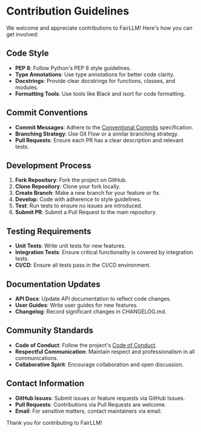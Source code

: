 # Contribution Guidelines

We welcome and appreciate contributions to FairLLM! Here's how you can get involved:

## Code Style
- **PEP 8**: Follow Python's PEP 8 style guidelines.
- **Type Annotations**: Use type annotations for better code clarity.
- **Docstrings**: Provide clear docstrings for functions, classes, and modules.
- **Formatting Tools**: Use tools like Black and isort for code formatting.

## Commit Conventions
- **Commit Messages**: Adhere to the [Conventional Commits](https://www.conventionalcommits.org) specification.
- **Branching Strategy**: Use Git Flow or a similar branching strategy.
- **Pull Requests**: Ensure each PR has a clear description and relevant tests.

## Development Process
1. **Fork Repository**: Fork the project on GitHub.
2. **Clone Repository**: Clone your fork locally.
3. **Create Branch**: Make a new branch for your feature or fix.
4. **Develop**: Code with adherence to style guidelines.
5. **Test**: Run tests to ensure no issues are introduced.
6. **Submit PR**: Submit a Pull Request to the main repository.

## Testing Requirements
- **Unit Tests**: Write unit tests for new features.
- **Integration Tests**: Ensure critical functionality is covered by integration tests.
- **CI/CD**: Ensure all tests pass in the CI/CD environment.

## Documentation Updates
- **API Docs**: Update API documentation to reflect code changes.
- **User Guides**: Write user guides for new features.
- **Changelog**: Record significant changes in CHANGELOG.md.

## Community Standards
- **Code of Conduct**: Follow the project's [Code of Conduct](CODE_OF_CONDUCT.md).
- **Respectful Communication**: Maintain respect and professionalism in all communications.
- **Collaborative Spirit**: Encourage collaboration and open discussion.

## Contact Information
- **GitHub Issues**: Submit issues or feature requests via GitHub Issues.
- **Pull Requests**: Contributions via Pull Requests are welcome.
- **Email**: For sensitive matters, contact maintainers via email.

Thank you for contributing to FairLLM!
